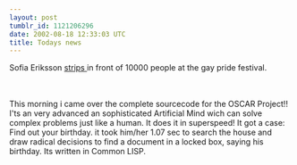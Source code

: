 ```yaml
---
layout: post
tumblr_id: 1121206296  
date: 2002-08-18 12:33:03 UTC
title: Todays news
---
```


Sofia Eriksson <a href="http://www.aftonbladet.se/vss/noje/story/0,2789,190611,00.html" target="_blank"> strips </a> in front of 10000 people at the gay pride festival.
<br/>
 
<br/>

<br/>
This morning i came over the complete sourcecode for the OSCAR Project!! I'ts an very advanced an sophisticated Artificial Mind wich can solve complex problems just like a human. It does it in superspeed! It got a case: Find out your birthday. it took him/her 1.07 sec to search the house and draw radical decisions to find a document in a locked box, saying his birthday. Its written in Common LISP.
